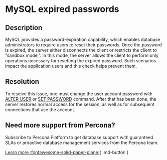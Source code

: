 # MySQL expired passwords

## Description

MySQL provides a password-expiration capability, which enables database administrators to require users to reset their passwords. Once the password is expired, the server either disconnects the client or restricts the client to “sandbox mode,”. In this mode, the server allows the client to perform only operations necessary for resetting the expired password.
Such scenarios impact the application users and this check helps prevent them.


## Resolution

To resolve this issue, one must change the user account password with [ALTER USER](https://dev.mysql.com/doc/refman/8.0/en/alter-user.html) or [SET PASSWORD](https://dev.mysql.com/doc/refman/8.0/en/set-password.html) command. 
After that has been done, the server restores normal access for the session, as well as for subsequent connections that use the account. 

## Need more support from Percona?

Subscribe to Percona Platform to get database support with guaranteed SLAs or proactive database management services from the Percona team.

[Learn more :fontawesome-solid-paper-plane:](https://per.co.na/subscribe){ .md-button }
